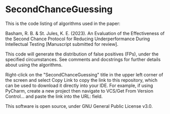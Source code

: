 # SecondChanceGuessing
This is the code listing of algorithms used in the paper:

Basham, R. B. & St. Jules, K. E. (2023). An Evaluation of the Effectiveness of the Second Chance Protocol for Reducing Underperformance During Intellectual Testing [Manuscript submitted for review].

This code will generate the distribution of false positives (FPs), under the specified circumstances. See comments and docstrings for further details about using the algorithms.

Right-click on the "SecondChanceGuessing" title in the upper left corner of the screen and select Copy Link to copy the link to this repository, which can be used to download it directly into your IDE. For example, if using PyCharm, create a new project then navigate to VCS/Get From Version Control... and paste the link into the URL: field.

This software is open source, under GNU General Public License v3.0.
